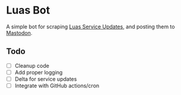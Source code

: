 # Luas Bot
A simple bot for scraping [Luas Service Updates](https://luas.ie/travel-updates/), and posting them to [Mastodon](https://botsin.space/@luas).

## Todo
- [ ] Cleanup code
- [ ] Add proper logging
- [ ] Delta for service updates
- [ ] Integrate with GitHub actions/cron